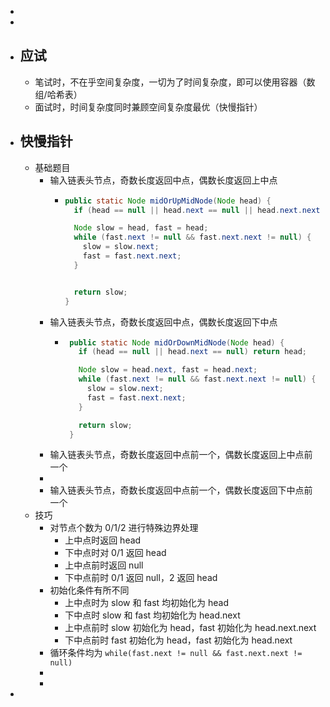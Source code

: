 -
-
- ## 应试
	- 笔试时，不在乎空间复杂度，一切为了时间复杂度，即可以使用容器（数组/哈希表）
	- 面试时，时间复杂度同时兼顾空间复杂度最优（快慢指针）
- ## 快慢指针
	- 基础题目
		- 输入链表头节点，奇数长度返回中点，偶数长度返回上中点
			- ```java
			  public static Node midOrUpMidNode(Node head) {
			    if (head == null || head.next == null || head.next.next == null) return head;
			  
			    Node slow = head, fast = head;
			    while (fast.next != null && fast.next.next != null) {
			      slow = slow.next;
			      fast = fast.next.next;
			    }
			  
			  
			    return slow;
			  }
			  ```
		- 输入链表头节点，奇数长度返回中点，偶数长度返回下中点
			- ```java
			   public static Node midOrDownMidNode(Node head) {
			     if (head == null || head.next == null) return head;
			  
			     Node slow = head.next, fast = head.next;
			     while (fast.next != null && fast.next.next != null) {
			       slow = slow.next;
			       fast = fast.next.next;
			     }
			  
			     return slow;
			   }
			  ```
		- 输入链表头节点，奇数长度返回中点前一个，偶数长度返回上中点前一个
		-
		- 输入链表头节点，奇数长度返回中点前一个，偶数长度返回下中点前一个
	- 技巧
		- 对节点个数为 0/1/2 进行特殊边界处理
			- 上中点时返回 head
			- 下中点时对 0/1 返回 head
			- 上中点前时返回 null
			- 下中点前时 0/1 返回 null，2 返回 head
		- 初始化条件有所不同
			- 上中点时为 slow 和 fast 均初始化为 head
			- 下中点时 slow 和 fast 均初始化为 head.next
			- 上中点前时 slow 初始化为 head，fast 初始化为 head.next.next
			- 下中点前时 fast 初始化为 head，fast 初始化为 head.next
		- 循环条件均为 `while(fast.next != null && fast.next.next != null)`
		-
		-
-